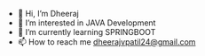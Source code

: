 - 👋 Hi, I’m Dheeraj
- 👀 I’m interested in JAVA Development
- 🌱 I’m currently learning SPRINGBOOT 
- 📫 How to reach me dheerajvpatil24@gmail.com
